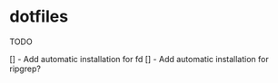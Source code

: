 # dotfiles
TODO

[] - Add automatic installation for fd
[] - Add automatic installation for ripgrep?
